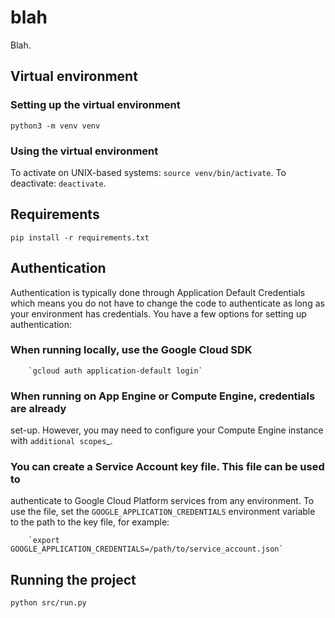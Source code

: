 # blah
Blah.


## Virtual environment

### Setting up the virtual environment

`python3 -m venv venv`

### Using the virtual environment

To activate on UNIX-based systems: `source venv/bin/activate`.
To deactivate: `deactivate`.

## Requirements

`pip install -r requirements.txt`


## Authentication


Authentication is typically done through Application Default Credentials
which means you do not have to change the code to authenticate as long as
your environment has credentials. You have a few options for setting up
authentication:

### When running locally, use the Google Cloud SDK


        `gcloud auth application-default login`


### When running on App Engine or Compute Engine, credentials are already
   set-up. However, you may need to configure your Compute Engine instance
   with `additional scopes`_.

### You can create a Service Account key file. This file can be used to
   authenticate to Google Cloud Platform services from any environment. To use
   the file, set the ``GOOGLE_APPLICATION_CREDENTIALS`` environment variable to
   the path to the key file, for example:


        `export GOOGLE_APPLICATION_CREDENTIALS=/path/to/service_account.json`


## Running the project

`python src/run.py`
